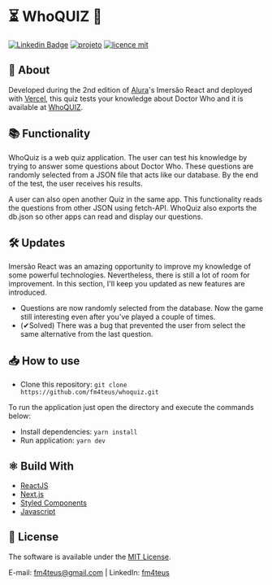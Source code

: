 # ⏳ WhoQUIZ 🌌 

[![Linkedin Badge](https://img.shields.io/badge/-LinkedIn-blue?style=flat-square&logo=Linkedin&logoColor=white&link=https://www.linkedin.com/in/fm4teus)](https://www.linkedin.com/in/fm4teus)
[![projeto](https://img.shields.io/badge/fm4teus-WhoQUIZ-orange)](https://github.com/fm4teus/whoquiz)
[![licence mit](https://img.shields.io/badge/licence-MIT-blue.svg)](https://github.com/fm4teus/whoquiz/blob/main/LICENSE)


## 📑 About

Developed during the 2nd edition of [Alura](https://alura.com.br)'s Imersão React and deployed with [Vercel](https://vercel.com/), this quiz tests your knowledge about Doctor Who and it is available at [WhoQUIZ](https://whoquiz.vercel.app/).


## 📚 Functionality

WhoQuiz is a web quiz application. The user can test his knowledge by trying to answer some questions about Doctor Who. These questions are randomly selected from a JSON file that acts like our database. By the end of the test, the user receives his results.

A user can also open another Quiz in the same app. This functionality reads the questions from other JSON using fetch-API. WhoQuiz also exports the db.json so other apps can read and display our questions. 

## 🛠 Updates

Imersão React was an amazing opportunity to improve my knowledge of some powerful technologies. Nevertheless, there is still a lot of room for improvement. In this section, I'll keep you updated as new features are introduced.

- Questions are now randomly selected from the database. Now the game still interesting even after you've played a couple of times.
- (✔Solved) There was a bug that prevented the user from select the same alternative from the last question.


## 📥 How to use

- Clone this repository: `git clone https://github.com/fm4teus/whoquiz.git`

To run the application just open the directory and execute the commands below:
- Install dependencies: `yarn install`
- Run application: `yarn dev`

## ⚛ Build With
- [ReactJS](https://reactjs.org/)
- [Next.js](https://nextjs.org/)
- [Styled Components](https://styled-components.com/)
- [Javascript](#)

## 📕 License
The software is available under the [MIT License](https://github.com/fm4teus/whoquiz/blob/main/LICENSE).

E-mail: <a href="mailto:fm4teus@gmail.com">fm4teus@gmail.com</a> | 
LinkedIn: <a href="https://www.linkedin.com/in/fm4teus/" target="_blank">fm4teus</a>
